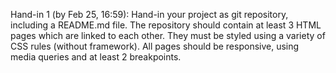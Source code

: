 Hand-in 1 (by Feb 25, 16:59): Hand-in your project as git repository, including a README.md file. The repository should contain at least 3 HTML pages which are linked to each other. They must be styled using a variety of CSS rules (without framework). All pages should be responsive, using media queries and at least 2 breakpoints.

